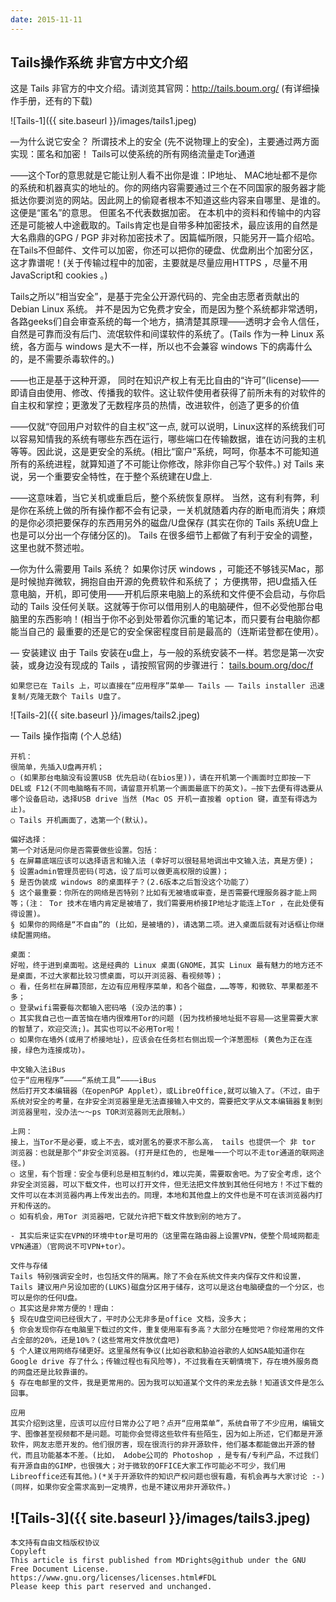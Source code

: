 ```yaml
---
date: 2015-11-11
---
```


## Tails操作系统 非官方中文介绍

这是 Tails 非官方的中文介绍。请浏览其官网：http://tails.boum.org/ (有详细操作手册，还有的下载)

![Tails-1]({{ site.baseurl }}/images/tails1.jpeg)

—为什么说它安全？
  所谓技术上的安全 (先不说物理上的安全)，主要通过两方面实现：匿名和加密！
  Tails可以使系统的所有网络流量走Tor通道

——这个Tor的意思就是它能让别人看不出你是谁：IP地址、 MAC地址都不是你的系统和机器真实的地址的。你的网络内容需要通过三个在不同国家的服务器才能抵达你要浏览的网站。因此网上的偷窥者根本不知道这些内容来自哪里、是谁的。这便是“匿名”的意思。
    但匿名不代表数据加密。
    在本机中的资料和传输中的内容还是可能被人中途截取的。Tails肯定也是自带多种加密技术，最应该用的自然是大名鼎鼎的GPG / PGP 非对称加密技术了。因篇幅所限，只能另开一篇介绍哈。在Tails不但邮件、文件可以加密，你还可以把你的硬盘、优盘刷出个加密分区，这才靠谱呢！(关于传输过程中的加密，主要就是尽量应用HTTPS ，尽量不用 JavaScript和 cookies 。)

Tails之所以“相当安全”，是基于完全公开源代码的、完全由志愿者贡献出的Debian Linux 系统。
    并不是因为它免费才安全，而是因为整个系统都非常透明，各路geeks们自会审查系统的每一个地方，搞清楚其原理——透明才会令人信任，自然是可靠而没有后门、流氓软件和间谍软件的系统了。(Tails 作为一种 Linux 系统，各方面与 windows 是大不一样，所以也不会兼容 windows 下的病毒什么的，是不需要杀毒软件的。)

——也正是基于这种开源，
    同时在知识产权上有无比自由的“许可”(license)——即请自由使用、修改、传播我的软件。这让软件使用者获得了前所未有的对软件的自主权和掌控；更激发了无数程序员的热情，改进软件，创造了更多的价值

——仅就“夺回用户对软件的自主权”这一点,
    就可以说明，Linux这样的系统我们可以容易知情我的系统有哪些东西在运行，哪些端口在传输数据，谁在访问我的主机等等。因此说，这是更安全的系统。(相比“窗户”系统，呵呵，你基本不可能知道所有的系统进程，就算知道了不可能让你修改，除非你自己写个软件。)
    对 Tails 来说，另一个重要安全特性，在于整个系统建在U盘上.

——这意味着，当它关机或重启后，整个系统恢复原样。 当然，这有利有弊，利是你在系统上做的所有操作都不会有记录，一关机就随着内存的断电而消失；麻烦的是你必须把要保存的东西用另外的磁盘/U盘保存 (其实在你的 Tails 系统U盘上也是可以分出一个存储分区的)。
    Tails 在很多细节上都做了有利于安全的调整，这里也就不赘述啦。

—你为什么需要用 Tails 系统？
    如果你讨厌 windows ，可能还不够钱买Mac，那是时候抛弃微软，拥抱自由开源的免费软件和系统了；
    方便携带，把U盘插入任意电脑，开机，即可使用——开机后原来电脑上的系统和文件便不会启动，与你启动的 Tails 没任何关联。这就等于你可以借用别人的电脑硬件，但不必受他那台电脑里的东西影响！(相当于你不必到处带着你沉重的笔记本，而只要有台电脑你都能当自己的
    最重要的还是它的安全保密程度目前是最高的（连斯诺登都在使用）。

— 安装建议
    由于 Tails 安装在u盘上，与一般的系统安装不一样。若您是第一次安装，或身边没有现成的 Tails ，请按照官网的步骤进行：
    [tails.boum.org/doc/f](tails.boum.org/doc/f)

    如果您已在 Tails 上，可以直接在“应用程序”菜单—— Tails —— Tails installer 迅速复制/克隆无数个 Tails U盘了。

![Tails-2]({{ site.baseurl }}/images/tails2.jpeg)

— Tails 操作指南 (个人总结)

    开机：
    很简单，先插入U盘再开机；
    ○ (如果那台电脑没有设置USB 优先启动(在bios里))，请在开机第一个画面时立即按一下 DEL或 F12(不同电脑略有不同，请留意开机第一个画面最底下的英文)。—按下去便有得选要从哪个设备启动，选择USB drive 当然 (Mac OS 开机一直按着 option 键，直至有得选为止)。
    ○ Tails 开机画面了，选第一个(默认)。

    偏好选择：
    第一个对话是问你是否需要做些设置。包括：
    § 在屏幕底端应该可以选择语言和输入法 (幸好可以很轻易地调出中文输入法，真是方便)；
    § 设置admin管理员密码(可选，设了后可以做更高权限的设置)；
    § 是否伪装成 windows 8的桌面样子？(2.6版本之后暂没这个功能了）
    § 这个最重要：你所在的网络是否特别？比如有无被墙或审查，是否需要代理服务器才能上网等；(注： Tor 技术在墙内肯定是被墙了，我们需要用桥接IP地址才能连上Tor ，在此处便有得设置)。
    § 如果你的网络是“不自由”的 (比如，是被墙的)，请选第二项。进入桌面后就有对话框让你继续配置网络。

    桌面：
    好啦，终于进到桌面啦。这是经典的 Linux 桌面(GNOME，其实 Linux 最有魅力的地方还不是桌面，不过大家都比较习惯桌面，可以开浏览器、看视频等)；
    ○ 看，任务栏在屏幕顶部，左边有应用程序菜单，和各个磁盘，……等等，和微软、苹果都差不多；
    ○ 登录wifi需要每次都输入密码咯 (没办法的事)；
    ○ 其实我自己也一直苦恼在墙内很难用Tor的问题 (因为找桥接地址挺不容易——这里需要大家的智慧了，欢迎交流;)。其实也可以不必用Tor啦！
    ○ 如果你在墙外(或用了桥接地址)，应该会在任务栏右侧出现一个洋葱图标 (黄色为正在连接，绿色为连接成功)。

    中文输入法iBus
    位于“应用程序”————“系统工具”————iBus
    然后打开文本编辑器（在openPGP Applet），或LibreOffice,就可以输入了。（不过，由于系统对安全的考量，在非安全浏览器里是无法直接输入中文的，需要把文字从文本编辑器复制到浏览器里啦，没办法～～ps TOR浏览器则无此限制。）

    上网：
    接上，当Tor不是必要，或上不去，或对匿名的要求不那么高， tails 也提供一个 非 tor 浏览器：也就是那个“非安全浏览器。(打开是红色的, 也是唯一一个可以不走tor通道的联网途径。)
    ○ 这里，有个哲理：安全与便利总是相互制约d，难以完美，需要取舍吧。为了安全考虑，这个非安全浏览器，可以下载文件，也可以打开文件，但无法把文件放到其他任何地方！不过下载的文件可以在本浏览器内再上传发出去的。同理，本地和其他盘上的文件也是不可在该浏览器内打开和传送的。
    ○ 如有机会，用Tor 浏览器吧，它就允许把下载文件放到别的地方了。

    - 其实后来证实在VPN的环境中tor是可用的（这里需在路由器上设置VPN，使整个局域网都走VPN通道）（官网说不可VPN+tor）。

    文件与存储
    Tails 特别强调安全时，也包括文件的隔离。除了不会在系统文件夹内保存文件和设置， Tails 建议用户另设加密的(LUKS)磁盘分区用于储存，这可以是这台电脑硬盘的一个分区，也可以是你的任何U盘。
    ○ 其实这是非常方便的！理由：
    § 现在U盘空间已经很大了，平时办公无非多是office 文档，没多大；
    § 你会发现你存在电脑里下载过的文件，重复使用率有多高？大部分在睡觉吧？你经常用的文件占全部的20%，还是10%？(这些常用文件放优盘吧)
    § 个人建议用网络存储更好。这里虽然有争议(比如谷歌和胁迫谷歌的人如NSA能知道你在 Google drive 存了什么；传输过程也有风险等)，不过我看在天朝情境下，存在境外服务商的网盘还是比较靠谱的。
    § 存在电邮里的文件，我是更常用的。因为我可以知道某个文件的来龙去脉！知道该文件是怎么回事。

    应用
    其实介绍到这里，应该可以应付日常办公了吧？点开“应用菜单”，系统自带了不少应用，编辑文字、图像甚至视频都不是问题。可能你会觉得这些软件有些陌生，因为如上所述，它们都是开源软件，网友志愿开发的。他们很厉害，现在很流行的非开源软件，他们基本都能做出开源的替代，而且功能基本不差。(比如， Adobe公司的 Photoshop ，是专有/专利产品，不过我们有开源自由的GIMP，也很强大；对于微软的OFFICE大家工作可能必不可少，我们用 Libreoffice还有其他。)(*关于开源软件的知识产权问题也很有趣，有机会再与大家讨论 :-) (同样，如果你安全需求高到一定境界，也是不建议用非开源软件。)

![Tails-3]({{ site.baseurl }}/images/tails3.jpeg)
------
    本文持有自由文档版权协议
    Copyleft
    This article is first published from MDrights@github under the GNU Free Document License.
    https://www.gnu.org/licenses/licenses.html#FDL
    Please keep this part reserved and unchanged. 


